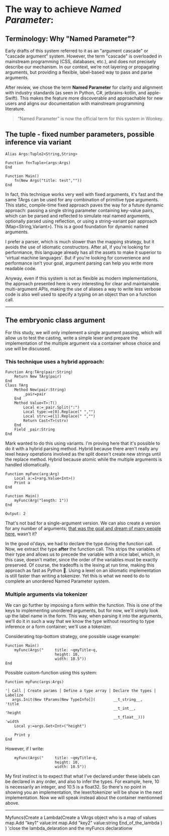 # The way to achieve *Named Parameter*: 

## Terminology: Why "Named Parameter"?

Early drafts of this system referred to it as an "argument cascade" or "cascade argument" system. However, the term "cascade" is overloaded in mainstream programming (CSS, databases, etc.), and does not precisely describe our mechanism. In our context, we’re not layering or propagating arguments, but providing a flexible, label-based way to pass and parse arguments.

After review, we chose the term **Named Parameter** for clarity and alignment with industry standards (as seen in Python, C#, jetbrains-kotlin, and apple-Swift). This makes the feature more discoverable and approachable for new users and aligns our documentation with mainstream programming literature.

> “Named Parameter” is now the official term for this system in Wonkey.

## The tuple - fixed number parameters, possible inference via variant
```monkey
Alias Args:Tuple2<String,String>

Function fn<Tuple>(args:Args)
End

Function Main()
    fn(New Args("title: test",""))
End
```
In fact, this technique works very well with fixed arguments, it's fast and the same TArgs can be used for any combination of primitive type arguments. This static, compile-time fixed approach paves the way for a future dynamic approach: passing a single string parameter containing key-value pairs, which can be parsed and reflected to simulate real named arguments, optionally parsed using reflection, or using a string-variant pair approach (Map<String,Variant>). This is a good foundation for dynamic named arguments.

I prefer a parser, which is much slower than the mapping strategy, but it avoids the use of idiomatic constructors. After all, if you're looking for performance, this language already has all the assets to make it superior to 'virtual machine languages'. But if you're looking for convenience and performance isn't your goal, argument parsing can help you write more readable code. 

Anyway, even if this system is not as flexible as modern implementations, the approach presented here is very interesting for clear and maintainable multi-argument APIs, making the use of aliases a way to write less verbose code is also well used to specify a typing on an object than on a function call.

---

## The embryonic class argument 

For this study, we will only implement a single argument passing, which will allow us to test the casting, write a simple lexer and prepare the implementation of the multiple argument via a container whose choice and use will be discussed.
### This technique uses a hybrid approach: 
```monkey
Function Arg:TArg(pair:String)
    Return New TArg(pair)
End
Class TArg
    Method New(pair:String)
        _pair=pair
    End 
    Method Value<T>:T()
        Local e:=_pair.Split(":")
        Local type:=e[0].Replace(" ","")
        Local strv:=e[1].Replace(" ","")
        Return Cast<T>(strv)
    End 
    Field _pair:String
End 
```
Mark wanted to do this using variants. I'm proving here that it's possible to do it with a hybrid parsing method. Hybrid because there aren't really any lexel heavy operations involved as the split doesn't create new strings until the replace method. Hybrid because atomic while  the multiple arguments is handled idiomatically.

```monkey
Function myFunc(arg:Arg)
    Local a:=1+arg.Value<Int>()
    Print a
End

Function Main()
    myFunc(Arg("length: 1"))
End
```
`Output: 2` 

That's not bad for a single-argument version. We can also create a version for any number of arguments; [that was the goal and dream of many people here](https://discord.com/channels/796336780302876683/796359262980800542/1123692821677871254), wasn't it?

In the good ol'days, we had to declare the type during the function call.
Now, we extract the type **after** the function call. This strips the variables of their type and allows us to precede the variable with a nice label, which, in this case, doesn't matter, since the order of the variables must be exactly preserved. Of course, the tradeoffs is the lexing at run time, making this approach as fast as Python :face_with_open_eyes_and_hand_over_mouth:. Using a lexel on an idiomatic implementation is still faster than writing a tokenizer. Yet this is what we need to do to complete an unordered Named Parameter system.

### Multiple arguments via tokenizer

We can go further by imposing a form within the function. This is one of the keys to implementing unordered arguments, but for now, we'll simply look up the label name in the form. This way, when parsing it into the arguments, we'll do it in such a way that we know the type without resorting to type inference or a form container; we'll use a tokenizer.

Considerating top-bottom strategy, one possible usage example:
```monkey
Function Main()
    myFunc(Args("     title: ~qmyTitle~q, 
                      height: 10, 
                      width: 10.5"))
End
``` 
Possible custom-function using this system:
```monkey
Function myFunc(args:Args)

'│ Call │ Create params │ Define a type array │ Declare the types │ Labelize         
   args.Init(New tParams(New TypeInfo[]( ️  ️  ️  ️ __t_string__,       'title
  ️  ️  ️  ️  ️ ️  ️  ️  ️  ️  ️  ️  ️  ️  ️  ️  ️  ️  ️  ️  ️   ️  ️  ️__t_int__,          'height
                                ️   ️  ️  ️  ️  ️  ️  ️ __t_float__)))      'width
    Local y:=args.Get<Int>("height")
    
    Print y
End
```
However, if I write:
```monkey
    myFunc(Args("     title: ~qmyTitle~q, 
                      height: 10, 
                      width: 10.5"))
```
My first instinct is to expect that what I've declared under these labels can be declared in any order, and also to infer the types. For example, here, 10 is necessarily an integer, and 10.5 is a float32. So there's no point in showing you an implementation, the lexer/tokenizer will be show in the next implementation. Now we will speak instead about the container mentionned above.

---

Myfuncs(Create a Lambda(Create a VArgs object who is a map of values
                            map.Add "key1" value:int
                            map.Add "key2" value:string 
                            End_of_the_lambda ) ) 'close the lambda_delaration and the myFuncs declarationw
